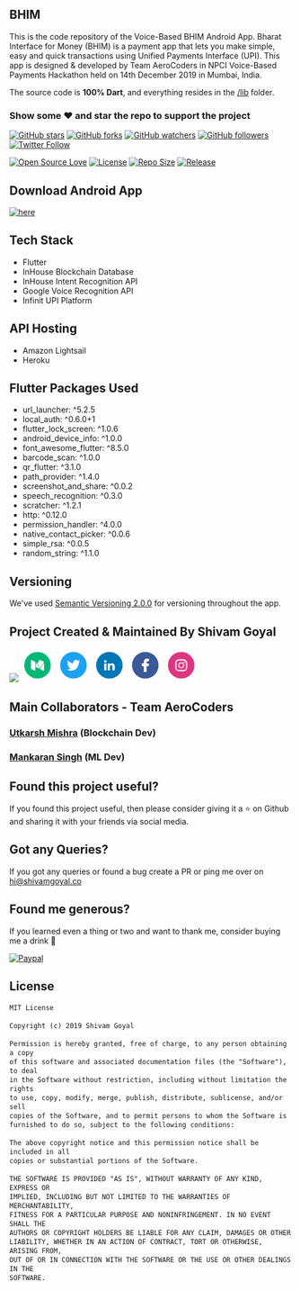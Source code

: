 ## BHIM
This is the code repository of the Voice-Based BHIM Android App. Bharat Interface for Money (BHIM) is a payment app that lets you make simple, easy and quick transactions using Unified Payments Interface (UPI). This app is designed & developed by Team AeroCoders in NPCI Voice-Based Payments Hackathon held on 14th December 2019 in Mumbai, India.

The source code is **100% Dart**, and everything resides in the [/lib](https://github.com/ShivamGoyal1899/BHIM/tree/master/lib) folder.

### Show some :heart: and star the repo to support the project

[![GitHub stars](https://img.shields.io/github/stars/ShivamGoyal1899/BHIM.svg?style=social&label=Star)](https://github.com/ShivamGoyal1899/BHIM)
[![GitHub forks](https://img.shields.io/github/forks/ShivamGoyal1899/BHIM.svg?style=social&label=Fork)](https://github.com/ShivamGoyal1899/BHIM/fork)
[![GitHub watchers](https://img.shields.io/github/watchers/ShivamGoyal1899/BHIM.svg?style=social&label=Watch)](https://github.com/ShivamGoyal1899/BHIM)
[![GitHub followers](https://img.shields.io/github/followers/ShivamGoyal1899.svg?style=social&label=Follow)](https://github.com/ShivamGoyal1899)
[![Twitter Follow](https://img.shields.io/twitter/follow/ShivamGoyal1899.svg?style=social)](https://twitter.com/ShivamGoyal1899)

[![Open Source Love](https://img.shields.io/badge/Open%20Source-seagreen?style=for-the-badge)](https://opensource.org/licenses/MIT)
[![License](https://img.shields.io/badge/license-MIT-red.svg?style=for-the-badge)](https://opensource.org/licenses/MIT)
[![Repo Size](https://img.shields.io/github/repo-size/ShivamGoyal1899/BHIM?style=for-the-badge)](https://github.com/ShivamGoyal1899/BHIM)
[![Release](https://img.shields.io/github/v/release/ShivamGoyal1899/BHIM?style=for-the-badge&include_prereleases&sort=semver)](https://github.com/ShivamGoyal1899/BHIM/releases/download/v0.7.0-beta/BHIM.v0.7.0-beta.apk)


## Download Android App
[![here](https://cdn.shortpixel.ai/client/q_glossy,ret_img/https://matheusitsolution.com/wp-content/themes/matheus/images/downloadapp.png)](https://github.com/ShivamGoyal1899/BHIM/releases/download/v0.7.0-beta/BHIM.v0.7.0-beta.apk)

## Tech Stack
* Flutter
* InHouse Blockchain Database
* InHouse Intent Recognition API
* Google Voice Recognition API
* Infinit UPI Platform

## API Hosting
* Amazon Lightsail
* Heroku

## Flutter Packages Used
* url_launcher: ^5.2.5
* local_auth: ^0.6.0+1
* flutter_lock_screen: ^1.0.6
* android_device_info: ^1.0.0
* font_awesome_flutter: ^8.5.0
* barcode_scan: ^1.0.0
* qr_flutter: ^3.1.0
* path_provider: ^1.4.0
* screenshot_and_share: ^0.0.2
* speech_recognition: ^0.3.0
* scratcher: ^1.2.1
* http: ^0.12.0
* permission_handler: ^4.0.0
* native_contact_picker: ^0.0.6
* simple_rsa: ^0.0.5
* random_string: ^1.1.0

## Versioning
We've used [Semantic Versioning 2.0.0](https://semver.org/) for versioning throughout the app.

## Project Created & Maintained By __Shivam Goyal__

<a href="https://shivamgoyal.co"><img src="https://shivamgoyal.co/credits.png" width="60"></a>
<a href="https://medium.com/@ShivamGoyal1899"><img src="https://github.com/aritraroy/social-icons/blob/master/medium-icon.png?raw=true" width="60"></a>
<a href="https://twitter.com/ShivamGoyal1899"><img src="https://github.com/aritraroy/social-icons/blob/master/twitter-icon.png?raw=true" width="60"></a>
<a href="https://linkedin.com/in/ShivamGoyal1899"><img src="https://github.com/aritraroy/social-icons/blob/master/linkedin-icon.png?raw=true" width="60"></a>
<a href="https://facebook.com/ShivamGoyal1899"><img src="https://github.com/aritraroy/social-icons/blob/master/facebook-icon.png?raw=true" width="60"></a>
<a href="https://instagram.com/shivamgoyal.co"><img src="https://github.com/aritraroy/social-icons/blob/master/instagram-icon.png?raw=true" width="60"></a>

## Main Collaborators - Team AeroCoders

### [Utkarsh Mishra](https://github.com/utkarsh1148) (Blockchain Dev)
### [Mankaran Singh](https://github.com/MankaranSingh) (ML Dev)

## Found this project useful?

If you found this project useful, then please consider giving it a :star: on Github and sharing it with your friends via social media.

## Got any Queries?
If you got any queries or found a bug create a PR or ping me over on [hi@shivamgoyal.co](mailto:hi@shivamgoyal.co)

## Found me generous?

If you learned even a thing or two and want to thank me, consider buying me a drink :beer:

[![Paypal](https://img.shields.io/badge/Sponsor-Paypal-informational?style=for-the-badge&logo=paypal)](https://www.paypal.me/shivamgoyal1899)

## License

```
MIT License

Copyright (c) 2019 Shivam Goyal

Permission is hereby granted, free of charge, to any person obtaining a copy
of this software and associated documentation files (the "Software"), to deal
in the Software without restriction, including without limitation the rights
to use, copy, modify, merge, publish, distribute, sublicense, and/or sell
copies of the Software, and to permit persons to whom the Software is
furnished to do so, subject to the following conditions:

The above copyright notice and this permission notice shall be included in all
copies or substantial portions of the Software.

THE SOFTWARE IS PROVIDED "AS IS", WITHOUT WARRANTY OF ANY KIND, EXPRESS OR
IMPLIED, INCLUDING BUT NOT LIMITED TO THE WARRANTIES OF MERCHANTABILITY,
FITNESS FOR A PARTICULAR PURPOSE AND NONINFRINGEMENT. IN NO EVENT SHALL THE
AUTHORS OR COPYRIGHT HOLDERS BE LIABLE FOR ANY CLAIM, DAMAGES OR OTHER
LIABILITY, WHETHER IN AN ACTION OF CONTRACT, TORT OR OTHERWISE, ARISING FROM,
OUT OF OR IN CONNECTION WITH THE SOFTWARE OR THE USE OR OTHER DEALINGS IN THE
SOFTWARE.

```